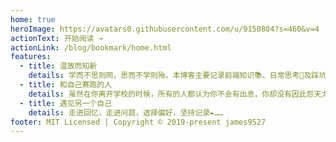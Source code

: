 ```yaml
---
home: true
heroImage: https://avatars0.githubusercontent.com/u/9150804?s=460&v=4
actionText: 开始阅读 →
actionLink: /blog/bookmark/home.html
features:
  - title: 温故而知新
    details: 学而不思则罔，思而不学则殆。本博客主要记录前端知识📚、日常思考🤔及踩坑笔记📒等内容。知识需要沉淀，温故而知新，可以为师矣~
  - title: 和自己赛跑的人
    details: 虽然在你离开学校的时候，所有的人都认为你不会有出息，你却没有因此怨天尤人自暴自弃。我们都是和自己赛跑的人，为了更好的未来拼命努力，争取一种意义非凡的胜利。
  - title: 遇见另一个自己
    details: 走进回忆，走进问题，选择偏好，坚持记录✒️……
footer: MIT Licensed | Copyright © 2019-present james9527
---
```

